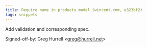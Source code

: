 ```yaml
---
title: Require name in products model (wincent.com, e323bf2)
tags: snippets
---
```


Add validation and corresponding spec.

Signed-off-by: Greg Hurrell &lt;greg@hurrell.net&gt;
